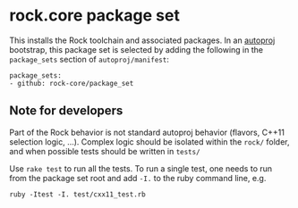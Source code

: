 # rock.core package set

This installs the Rock toolchain and associated packages. In an
[autoproj](http://rock-robotics.org/documentation/autoproj) bootstrap, this
package set is selected by adding the following in the `package_sets` section
of `autoproj/manifest`:

```
package_sets:
- github: rock-core/package_set
```

## Note for developers

Part of the Rock behavior is not standard autoproj behavior (flavors, C++11
selection logic, …). Complex logic should be isolated within the `rock/`
folder, and when possible tests should be written in `tests/`

Use `rake test` to run all the tests. To run a single test, one needs to run
from the package set root and add `-I.` to the ruby command line, e.g.

```
ruby -Itest -I. test/cxx11_test.rb
```
